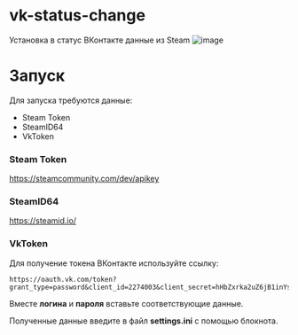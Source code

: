 # vk-status-change
Установка в статус ВКонтакте данные из Steam
![image](http://image.prntscr.com/image/b6a3982fbde94d0db083211308d7dd5f.png)
# Запуск
Для запуска требуются данные:
* Steam Token
* SteamID64
* VkToken

### Steam Token
https://steamcommunity.com/dev/apikey
### SteamID64
https://steamid.io/
### VkToken
Для получение токена ВКонтакте используйте ссылку:
```
https://oauth.vk.com/token?grant_type=password&client_id=2274003&client_secret=hHbZxrka2uZ6jB1inYsH&username=ЛОГИН&password=ПАРОЛЬ
```
Вместе **логина** и **пароля** вставьте соответствующие данные.

Полученные данные введите в файл **settings.ini** с помощью блокнота.
